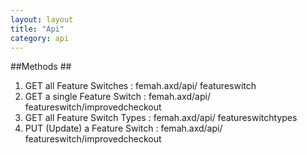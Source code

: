 ```yaml
---
layout: layout
title: "Api"
category: api
---
```


##Methods ##

1. GET all Feature Switches : femah.axd/api/ featureswitch
1. GET a single Feature Switch : femah.axd/api/ featureswitch/improvedcheckout
1. GET all Feature Switch Types : femah.axd/api/ featureswitchtypes
1. PUT (Update) a Feature Switch : femah.axd/api/ featureswitch/improvedcheckout